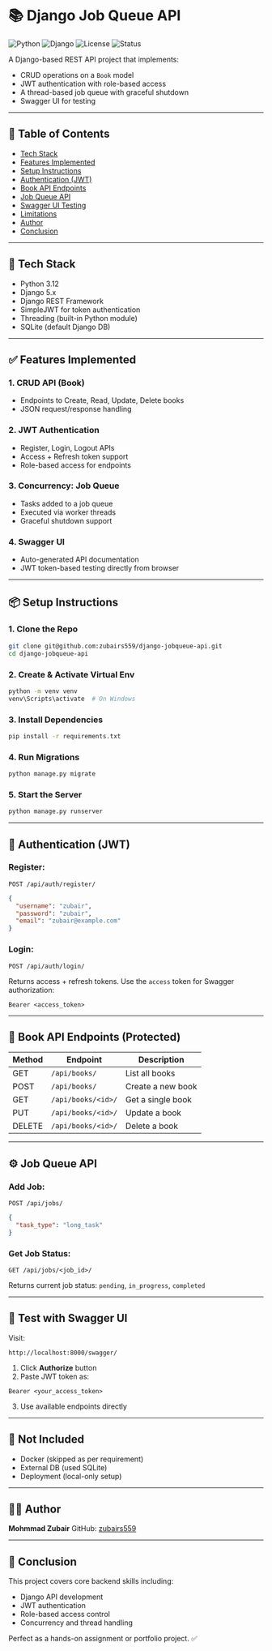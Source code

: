 # 📚 Django Job Queue API

![Python](https://img.shields.io/badge/Python-3.12-blue)
![Django](https://img.shields.io/badge/Django-5.x-green)
![License](https://img.shields.io/badge/License-MIT-brightgreen)
![Status](https://img.shields.io/badge/Status-Completed-blue)

A Django-based REST API project that implements:

* CRUD operations on a `Book` model
* JWT authentication with role-based access
* A thread-based job queue with graceful shutdown
* Swagger UI for testing

---

## 📑 Table of Contents

* [Tech Stack](#-tech-stack)
* [Features Implemented](#-features-implemented)
* [Setup Instructions](#-setup-instructions)
* [Authentication (JWT)](#-authentication-jwt)
* [Book API Endpoints](#-book-api-endpoints-protected)
* [Job Queue API](#-job-queue-api)
* [Swagger UI Testing](#-test-with-swagger-ui)
* [Limitations](#-not-included)
* [Author](#-author)
* [Conclusion](#-conclusion)

---

## 🚀 Tech Stack

* Python 3.12
* Django 5.x
* Django REST Framework
* SimpleJWT for token authentication
* Threading (built-in Python module)
* SQLite (default Django DB)

---

## ✅ Features Implemented

### 1. CRUD API (Book)

* Endpoints to Create, Read, Update, Delete books
* JSON request/response handling

### 2. JWT Authentication

* Register, Login, Logout APIs
* Access + Refresh token support
* Role-based access for endpoints

### 3. Concurrency: Job Queue

* Tasks added to a job queue
* Executed via worker threads
* Graceful shutdown support

### 4. Swagger UI

* Auto-generated API documentation
* JWT token-based testing directly from browser

---

## 📦 Setup Instructions

### 1. Clone the Repo

```bash
git clone git@github.com:zubairs559/django-jobqueue-api.git
cd django-jobqueue-api
```

### 2. Create & Activate Virtual Env

```bash
python -m venv venv
venv\Scripts\activate  # On Windows
```

### 3. Install Dependencies

```bash
pip install -r requirements.txt
```

### 4. Run Migrations

```bash
python manage.py migrate
```

### 5. Start the Server

```bash
python manage.py runserver
```

---

## 🔑 Authentication (JWT)

### Register:

`POST /api/auth/register/`

```json
{
  "username": "zubair",
  "password": "zubair",
  "email": "zubair@example.com"
}
```

### Login:

`POST /api/auth/login/`

Returns access + refresh tokens. Use the `access` token for Swagger authorization:

```
Bearer <access_token>
```

---

## 📘 Book API Endpoints (Protected)

| Method | Endpoint           | Description       |
| ------ | ------------------ | ----------------- |
| GET    | `/api/books/`      | List all books    |
| POST   | `/api/books/`      | Create a new book |
| GET    | `/api/books/<id>/` | Get a single book |
| PUT    | `/api/books/<id>/` | Update a book     |
| DELETE | `/api/books/<id>/` | Delete a book     |

---

## ⚙️ Job Queue API

### Add Job:

`POST /api/jobs/`

```json
{
  "task_type": "long_task"
}
```

### Get Job Status:

`GET /api/jobs/<job_id>/`

Returns current job status: `pending`, `in_progress`, `completed`

---

## 🧪 Test with Swagger UI

Visit:

```
http://localhost:8000/swagger/
```

1. Click **Authorize** button
2. Paste JWT token as:

```
Bearer <your_access_token>
```

3. Use available endpoints directly

---

## 🚫 Not Included

* Docker (skipped as per requirement)
* External DB (used SQLite)
* Deployment (local-only setup)

---

## 🧑‍💻 Author

**Mohmmad Zubair** &#x20;
GitHub: [zubairs559](https://github.com/zubairs559)

---

## 🏁 Conclusion

This project covers core backend skills including:

* Django API development
* JWT authentication
* Role-based access control
* Concurrency and thread handling

Perfect as a hands-on assignment or portfolio project. ✅
